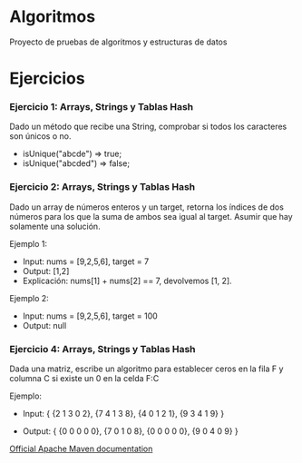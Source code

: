 # Algoritmos
Proyecto de pruebas de algoritmos y estructuras de datos

# Ejercicios

### Ejercicio 1: Arrays, Strings y Tablas Hash
Dado un método que recibe una String, comprobar si todos los caracteres son únicos o no.
 * isUnique("abcde") => true;
 * isUnique("abcded") => false;

### Ejercicio 2: Arrays, Strings y Tablas Hash
Dado un array de números enteros y un target, retorna los índices de dos números para los que la suma de ambos sea igual al target.
Asumir que hay solamente una solución.
 
Ejemplo 1:
 *  Input: nums = [9,2,5,6], target = 7
 *  Output: [1,2]
 *  Explicación: nums[1] + nums[2] == 7, devolvemos [1, 2].

Ejemplo 2:
 *  Input: nums = [9,2,5,6], target = 100
 *  Output: null

### Ejercicio 4: Arrays, Strings y Tablas Hash
Dada una matriz, escribe un algoritmo para establecer ceros en la fila F y columna C si existe un 0 en la celda F:C

Ejemplo:
 *  Input: \{
           \{2 1 3 0 2\},
           \{7 4 1 3 8\},
           \{4 0 1 2 1\},
           \{9 3 4 1 9\}
           \}
 
 *  Output: \{
            \{0 0 0 0 0\},
            \{7 0 1 0 8\},
            \{0 0 0 0 0\},
            \{9 0 4 0 9\}
            \}

[Official Apache Maven documentation](https://maven.apache.org/guides/index.html)

